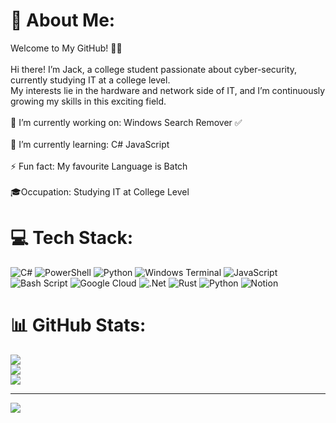 # 💫 About Me:
Welcome to My GitHub! 👨‍💻<br><br>Hi there! I’m Jack, a college student passionate about cyber-security, currently studying IT at a college level. <br>My interests lie in the hardware and network side of IT, and I’m continuously growing my skills in this exciting field.<br><br>🔭 I’m currently working on: Windows Search Remover ✅<br><br>🌱 I’m currently learning: C# JavaScript <br><br>⚡ Fun fact: My favourite Language is Batch<br><br>🎓Occupation: Studying IT at College Level <br>


# 💻 Tech Stack:
![C#](https://img.shields.io/badge/c%23-%23239120.svg?style=plastic&logo=csharp&logoColor=white) ![PowerShell](https://img.shields.io/badge/PowerShell-%235391FE.svg?style=plastic&logo=powershell&logoColor=white) ![Python](https://img.shields.io/badge/python-3670A0?style=plastic&logo=python&logoColor=ffdd54) ![Windows Terminal](https://img.shields.io/badge/Windows%20Terminal-%234D4D4D.svg?style=plastic&logo=windows-terminal&logoColor=white) ![JavaScript](https://img.shields.io/badge/javascript-%23323330.svg?style=plastic&logo=javascript&logoColor=%23F7DF1E) ![Bash Script](https://img.shields.io/badge/bash_script-%23121011.svg?style=plastic&logo=gnu-bash&logoColor=white) ![Google Cloud](https://img.shields.io/badge/GoogleCloud-%234285F4.svg?style=plastic&logo=google-cloud&logoColor=white) ![.Net](https://img.shields.io/badge/.NET-5C2D91?style=plastic&logo=.net&logoColor=white) ![Rust](https://img.shields.io/badge/rust-%23000000.svg?style=plastic&logo=rust&logoColor=white) ![Python](https://img.shields.io/badge/python-3670A0?style=plastic&logo=python&logoColor=ffdd54) ![Notion](https://img.shields.io/badge/Notion-%23000000.svg?style=plastic&logo=notion&logoColor=white)
# 📊 GitHub Stats:
![](https://github-readme-stats.vercel.app/api?username=Jck773&theme=nord&hide_border=false&include_all_commits=true&count_private=true)<br/>
![](https://github-readme-streak-stats.herokuapp.com/?user=Jck773&theme=nord&hide_border=false)<br/>
![](https://github-readme-stats.vercel.app/api/top-langs/?username=Jck773&theme=nord&hide_border=false&include_all_commits=true&count_private=true&layout=compact)

---
[![](https://visitcount.itsvg.in/api?id=Jck773&icon=8&color=1)](https://visitcount.itsvg.in)

<!-- Proudly created with GPRM ( https://gprm.itsvg.in ) -->
